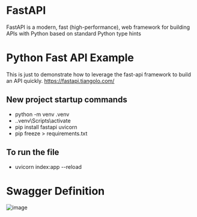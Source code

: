 # FastAPI
FastAPI is a modern, fast (high-performance), web framework for building APIs with Python based on standard Python type hints

# Python Fast API Example
This is just to demonstrate how to leverage the fast-api framework to build an API quickly.
https://fastapi.tiangolo.com/

## New project startup commands

- python -m venv .venv
- .\.venv\Scripts\activate
- pip install fastapi uvicorn
- pip freeze > requirements.txt

## To run the file

- uvicorn index:app --reload

# Swagger Definition

![image](https://github.com/user-attachments/assets/5216f789-4f57-424d-9196-b1c771def61f)
